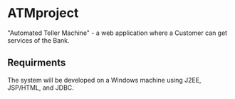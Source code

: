 # ATMproject
"Automated Teller Machine" - a web application where a Customer can get services of the Bank.

## Requirments
The system will be developed on a Windows machine using J2EE, JSP/HTML, and JDBC. 

